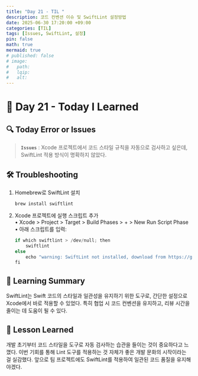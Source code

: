 ```yaml
---
title: "Day 21 - TIL "
description: 코드 컨벤션 이슈 및 SwiftLint 설정방법
date: 2025-06-30 17:20:00 +09:00
categories: [TIL]
tags: [Issues, SwiftLint, 설정]
pin: false
math: true
mermaid: true
# published: false
# image:
#   path:
#   lqip: 
#   alt: 
---
```


# 📘 Day 21 - Today I Learned

 ## 🔍 Today Error or Issues  
 > **`Issues`** : Xcode 프로젝트에서 코드 스타일 규칙을 자동으로 검사하고 싶은데, SwiftLint 적용 방식이 명확하지 않았다.

## 🛠️ Troubleshooting
1. Homebrew로 SwiftLint 설치
    ```
    brew install swiftlint
    ```
2.	Xcode 프로젝트에 실행 스크립트 추가  
	•	Xcode > Project > Target > Build Phases > + > New Run Script Phase  
	•	아래 스크립트를 입력:

    ``` swift
    if which swiftlint > /dev/null; then
        swiftlint
    else
        echo "warning: SwiftLint not installed, download from https://github.com/realm/SwiftLint"  
    fi
    ```

## 📝 Learning Summary
SwiftLint는 Swift 코드의 스타일과 일관성을 유지하기 위한 도구로, 간단한 설정으로 Xcode에서 바로 적용할 수 있었다.
특히 협업 시 코드 컨벤션을 유지하고, 리뷰 시간을 줄이는 데 도움이 될 수 있다.

## 📘 Lesson Learned
개발 초기부터 코드 스타일을 도구로 자동 검사하는 습관을 들이는 것이 중요하다고 느꼈다.
이번 기회를 통해 Lint 도구를 적용하는 것 자체가 좋은 개발 문화의 시작이라는 걸 실감했다.
앞으로 팀 프로젝트에도 SwiftLint를 적용하여 일관된 코드 품질을 유지해야겠다.
